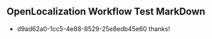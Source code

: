 ## OpenLocalization Workflow Test MarkDown
* d9ad62a0-1cc5-4e88-8529-25e8edb45e60 
thanks!<!--HONumber=Mar16_HO2-->
